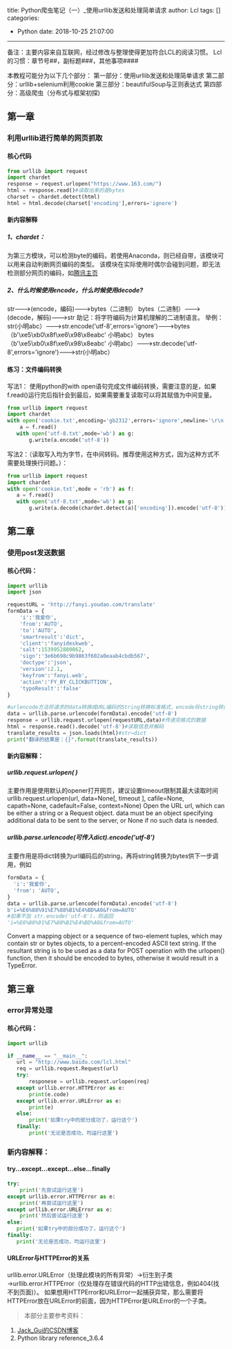 title: Python爬虫笔记（一）_使用urllib发送和处理简单请求
author: Lcl
tags: []
categories:
  - Python
date: 2018-10-25 21:07:00
---
备注：主要内容来自互联网，经过修改与整理使得更加符合LCL的阅读习惯。
Lcl的习惯：章节号##，副标题###，其他事项####

本教程可能分为以下几个部分：
第一部分：使用urllib发送和处理简单请求
第二部分：urllib+selenium利用cookie
第三部分：beautifulSoup与正则表达式
第四部分：高级爬虫（分布式与框架初探)
<!-- more -->
## 第一章 
### 利用urllib进行简单的网页抓取
#### 核心代码
```Python
from urllib import request
import chardet
response = request.urlopen("https://www.163.com/")
html = response.read()#读取出来的是bytes
charset = chardet.detect(html)
html = html.decode(charset['encoding'],errors='ignore')
```

#### 新内容解释
##### 1、chardet：
为第三方模块，可以检测byte的编码，若使用Anaconda，则已经自带，该模块可以用来自动判断网页编码的类型。
该模块在实际使用时偶尔会碰到问题，即无法检测部分网页的编码，如[腾讯主页](https://www.qq.com)
##### 2、什么时候使用encode，什么时候使用decode?
str--->(encode，编码)--->bytes（二进制）
bytes（二进制）--->(decode，解码)--->str
助记：将字符编码为计算机理解的二进制语言。
举例：
str(小明abc）--->str.encode('utf-8',errors='ignore')--->bytes（b'\xe5\xb0\x8f\xe6\x98\x8eabc' 小明abc）
bytes（b'\xe5\xb0\x8f\xe6\x98\x8eabc' 小明abc）--->str.decode('utf-8',errors='ignore')--->str(小明abc）

#### 练习：文件编码转换
写法1：
使用python的with open语句完成文件编码转换，需要注意的是，如果f.read()运行完后指针会到最后，如果需要重复读取可以将其赋值为中间变量。
```python
from urllib import request
import chardet
with open('cookie.txt',encoding='gb2312',errors='ignore',newline='\r\n') as f:
	a = f.read()
   with open('utf-8.txt',mode='wb') as g:
       g.write(a.encode('utf-8'))
```
写法2：（读取写入均为字节，在中间转码。推荐使用这种方式，因为这种方式不需要处理换行问题。）：
```python
from urllib import request
import chardet
with open('cookie.txt',mode = 'rb') as f:
   a = f.read()
   with open('utf-8.txt',mode='wb') as g:
       g.write(a.decode(chardet.detect(a)['encoding']).encode('utf-8'))
```

## 第二章
### 使用post发送数据
#### 核心代码：
```python
import urllib
import json

requestURL = 'http://fanyi.youdao.com/translate'
formData = {
    'i':'我爱你',
    'from':'AUTO',
    'to':'AUTO',
    'smartresult':'dict',
    'client':'fanyideskweb',
    'salt':1539952880862,
    'sign':'3e6b698c9b9863f602a0eaab4cbdb567',
    'doctype':'json',
    'version':2.1,
    'keyfrom':'fanyi.web',
    'action':'FY_BY_CLICKBUTTION',
    'typoResult':'false'
}

#urlencode方法将请求的data转换成URL编码的String转换标准格式，encode将string转换为bytes
data = urllib.parse.urlencode(formData).encode('utf-8')
response = urllib.request.urlopen(requestURL,data)#传递完格式的数据
html = response.read().decode('utf-8')#读取信息并解码
translate_results = json.loads(html)#str→dict
print("翻译的结果是：{}".format(translate_results))
```

#### 新内容解释：

##### urllib.request.urlopen( )
主要作用是使用默认的opener打开网页，建议设置timeout限制其最大读取时间
urllib.request.urlopen(url, data=None[, timeout ], cafile=None, capath=None, cadefault=False,
context=None)
Open the URL url, which can be either a string or a Request object.
data must be an object specifying additional data to be sent to the server, or None if no such data is
needed.
##### urllib.parse.urlencode(可传入dict).encode('utf-8')
主要作用是将dict转换为url编码后的string，再将string转换为bytes供下一步调用，例如
```python
formData = {
  'i':'我爱你',  
  'from': 'AUTO',
}
data = urllib.parse.urlencode(formData).encode('utf-8')
b'i=%E6%88%91%E7%88%B1%E4%BD%A0&from=AUTO'
#如果不加 str.encode('utf-8')，则返回
'i=%E6%88%91%E7%88%B1%E4%BD%A0&from=AUTO'
```
Convert a mapping object or a sequence of two-element tuples, which may contain str or bytes
objects, to a percent-encoded ASCII text string. If the resultant string is to be used as a data for
POST operation with the urlopen() function, then it should be encoded to bytes, otherwise it would
result in a TypeError.

## 第三章
### error异常处理
#### 核心代码：
```python
import urllib

if __name__ == "__main__":
   url = "http://www.baidu.com/lcl.html"
   req = urllib.request.Request(url)
   try:
       responese = urllib.request.urlopen(req)
   except urllib.error.HTTPError as e:
       print(e.code)
   except urllib.error.URLError as e:
       print(e)
   else:
       print('如果try中的部分成功了，运行这个')
   finally:
       print('无论是否成功，均运行这里')
```


### 新内容解释：
#### try...except...except...else...finally
```python
try:
    print('先尝试运行这里')
except urllib.error.HTTPError as e:
    print('再尝试运行这里')
except urllib.error.URLError as e:
    print('然后尝试运行这里')
else:
   print('如果try中的部分成功了，运行这个')
finally:
   print('无论是否成功，均运行这里')
```

#### URLError与HTTPError的关系
urllib.error.URLError（处理此模块的所有异常）→衍生到子类→urllib.error.HTTPError（仅处理存在错误代码的HTTP出错信息，例如404(找不到页面)）。
如果想用HTTPError和URLError一起捕获异常，那么需要将HTTPError放在URLError的前面，因为HTTPError是URLError的一个子类。







>本部分主要参考资料：
1. [Jack_Gui的CSDN博客](https://blog.csdn.net/c406495762/article/details/58716886)
2. Python library reference_3.6.4
